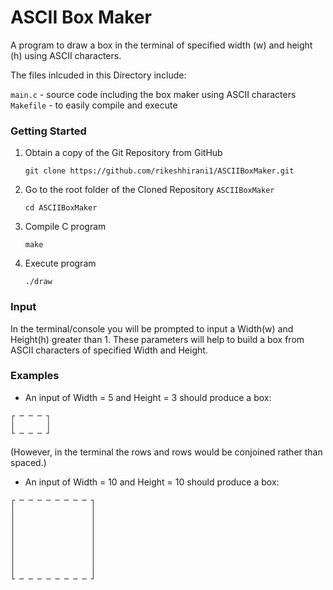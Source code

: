 # ASCII Box Maker
A program to draw a box in the terminal of specified width (w) and height (h) using ASCII characters.

The files inlcuded in this Directory include:

`main.c` - source code including the box maker using ASCII characters
`Makefile` - to easily compile and execute

### Getting Started
1. Obtain a copy of the Git Repository from GitHub

    `git clone https://github.com/rikeshhirani1/ASCIIBoxMaker.git`

3. Go to the root folder of the Cloned Repository `ASCIIBoxMaker`

    `cd ASCIIBoxMaker`

4. Compile C program 

    `make`
    
5. Execute program

    `./draw`

### Input
In the terminal/console you will be prompted to input a Width(w) and Height(h) greater than 1. These parameters will help to build a box from ASCII characters of specified Width and Height.

### Examples
- An input of Width = 5 and Height = 3 should produce a box:

```
┌ ─ ─ ─ ┐
│       │
└ ─ ─ ─ ┘
```

(However, in the terminal the rows and rows would be conjoined rather than spaced.)


- An input of Width = 10 and Height = 10 should produce a box:

```
┌ ─ ─ ─ ─ ─ ─ ─ ─ ┐
│                 │
│                 │
│                 │
│                 │
│                 │
│                 │
│                 │
│                 │
└ ─ ─ ─ ─ ─ ─ ─ ─ ┘
```
